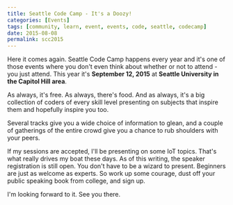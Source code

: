 ```yaml
---
title: Seattle Code Camp - It's a Doozy!
categories: [Events]
tags: [community, learn, event, events, code, seattle, codecamp]
date: 2015-08-08
permalink: scc2015
---
```


Here it comes again. Seattle Code Camp happens every year and it's one of those events where you don't even think about whether or not to attend - you just attend. This year it's **September 12, 2015** at **Seattle University in the Capitol Hill area**.
<!-- xmore -->

As always, it's free. As always, there's food. And as always, it's a big collection of coders of every skill level presenting on subjects that inspire them and hopefully inspire you too.

Several tracks give you a wide choice of information to glean, and a couple of gatherings of the entire crowd give you a chance to rub shoulders with your peers.

If my sessions are accepted, I'll be presenting on some IoT topics. That's what really drives my boat these days. As of this writing, the speaker registration is still open. You don't have to be a wizard to present. Beginners are just as welcome as experts. So work up some courage, dust off your public speaking book from college, and sign up.

I'm looking forward to it. See you there.